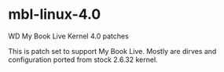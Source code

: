 # mbl-linux-4.0
WD My Book Live Kernel 4.0 patches

This is patch set to support My Book Live. Mostly are dirves and configuration ported from stock 2.6.32 kernel.
